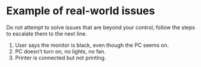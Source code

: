 # Example of real-world issues
Do not attempt to solve issues that are beyond your control; follow the steps to escalate them to the next line.
1. User says the monitor is black, even though the PC seems on.
2. PC doesn’t turn on, no lights, no fan.
3. Printer is connected but not printing.
